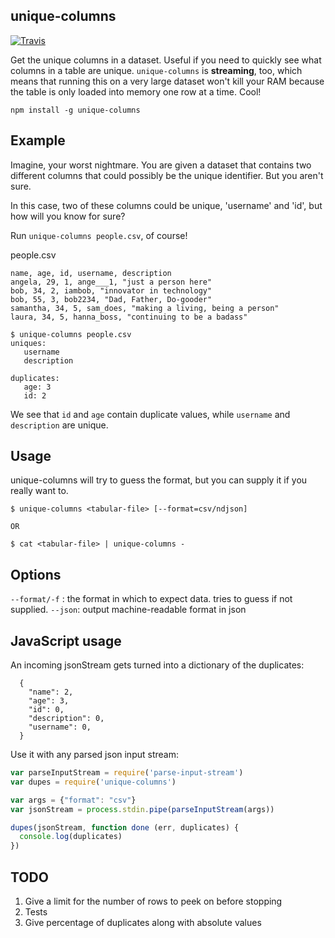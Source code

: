 unique-columns
----------------

 [![Travis](http://img.shields.io/travis/karissa/unique-columns.svg?style=flat)](https://travis-ci.org/karissa/unique-columns)

Get the unique columns in a dataset. Useful if you need to quickly see what columns in a table are unique. `unique-columns` is **streaming**, too, which means that running this on a very large dataset won't kill your RAM because the table is only loaded into memory one row at a time. Cool!

```
npm install -g unique-columns
```

## Example

Imagine, your worst nightmare. You are given a dataset that contains two different columns that could possibly be the unique identifier. But you aren't sure.

In this case, two of these columns could be unique, 'username' and 'id', but how will you know for sure?

Run `unique-columns people.csv`, of course!

people.csv
```
name, age, id, username, description
angela, 29, 1, ange___1, "just a person here"
bob, 34, 2, iambob, "innovator in technology"
bob, 55, 3, bob2234, "Dad, Father, Do-gooder"
samantha, 34, 5, sam_does, "making a living, being a person"
laura, 34, 5, hanna_boss, "continuing to be a badass"
```

```
$ unique-columns people.csv
uniques:
   username
   description

duplicates:
   age: 3
   id: 2
```

We see that `id` and `age` contain duplicate values, while `username` and `description` are unique.

## Usage
unique-columns will try to guess the format, but you can supply it if you really want to.

```
$ unique-columns <tabular-file> [--format=csv/ndjson]

OR

$ cat <tabular-file> | unique-columns -
```

## Options

`--format/-f` : the format in which to expect data. tries to guess if not supplied.
`--json`: output machine-readable format in json

## JavaScript usage

An incoming jsonStream gets turned into a dictionary of the duplicates:

```
  {
    "name": 2,
    "age": 3,
    "id": 0,
    "description": 0,
    "username": 0,
  }
```

Use it with any parsed json input stream:

```js
var parseInputStream = require('parse-input-stream')
var dupes = require('unique-columns')

var args = {"format": "csv"}
var jsonStream = process.stdin.pipe(parseInputStream(args))

dupes(jsonStream, function done (err, duplicates) {
  console.log(duplicates)
})

```

## TODO

1. Give a limit for the number of rows to peek on before stopping
3. Tests
4. Give percentage of duplicates along with absolute values
